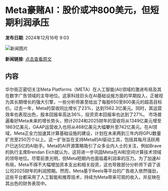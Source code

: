 # Meta豪赌AI：股价或冲800美元，但短期利润承压

**发布日期**: 2024年12月16号 9:03

![新闻图片](https://pic.chinaz.com/picmap/202111072153100579_0.jpg)

**新闻链接**: [点击查看原文](https://www.aibase.com/zh/news/13996)

## 内容

华尔街正密切关注Meta Platforms（META）在人工智能(AI)领域的激进布局及其在数字广告领域的主导地位。这家科技巨头在AI基础设施方面的早期投入，正被视为其长期增长的强大引擎，一些分析师甚至给出了每股650至800美元的超高目标价。过去一年，Meta的营收同比增长了23%，达到1562.3亿美元。同时，其运营效率也表现出色，股本回报率高达36%，投资资本回报率也达到了27%。 市场普遍看好Meta未来的增长势头，预计2024和2025财年的营收将从1349亿美元增至1863亿美元，GAAP运营收入也将从468亿美元大幅攀升至742亿美元。在AI领域，Meta正全力加速其计算基础设施的建设，计划在未来两到三年内将GPU数量扩充至250万个以上。这一扩张旨在支持Meta的AI驱动工具，包括其每月活跃用户已达5亿的AI助手。Meta的AI开源策略吸引了众多业内人士的关注，例如Brave的执行主席Brendan Eich就认为，这将进一步巩固Meta在AI和空间计算技术领域的领导地位。尽管前景光明，但Meta短期内也面临着利润率的压力。为了加速AI布局，Meta不得不大幅增加资本支出和相关投资，这也导致部分分析师下调了该公司2025财年的利润预期。然而，Meta基于Reels等平台的广告收入依然强劲，这些平台都采用了人工智能和推荐技术，持续为Meta带来可观的收入，并反映在其出色的财务表现中。
